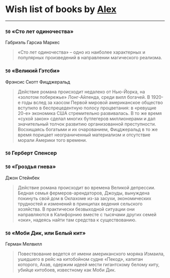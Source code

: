 # Wish list of books by [Alex](https://plus.google.com/106644083867140961454)
---

### `50` «Сто лет одиночества»
Габриэль Гарсиа Маркес
> «Сто лет одиночества» – одно из наиболее характерных и популярных произведений в направлении магического реализма.

### `50` «Великий Гэтсби»
Фрэнсис Скотт Фицджеральд
> Действие романа происходит недалеко от Нью-Йорка, на «золотом побережье» Лонг-Айленда, среди вилл богачей. В 1920-е годы вслед за хаосом Первой мировой американское общество вступило в беспрецедентную полосу процветания: в «ревущие 20-е» экономика США стремительно развивалась. В то же время «сухой закон» сделал многих бутлегеров миллионерами и дал значительный толчок развитию организованной преступности. Восхищаясь богатыми и их очарованием, Фицджеральд в то же время порицает неограниченный материализм и отсутствие морали Америки того времени.

### `50` Герберт Спенсер

### `50` «Гроздья гнева»
Джон Стейнбек
> Действие романа происходит во времена Великой депрессии. Бедная семья фермеров-арендаторов, Джоуды, вынуждена покинуть свой дом в Оклахоме из-за засухи, экономических трудностей и изменений в принципах ведения сельского хозяйства. В практически безвыходной ситуации они направляются в Калифорнию вместе с тысячами других семей «оки», надеясь найти там средства к существованию.

### `50` «Моби Дик, или Белый кит»
Герман Мелвилл
> Повествование ведется от имени американского моряка Измаила, ушедшего в рейс на китобойном судне «Пекод», капитан которого, Ахав, одержим идеей мести гигантскому белому киту, убийце китобоев, известному как Моби Дик.

